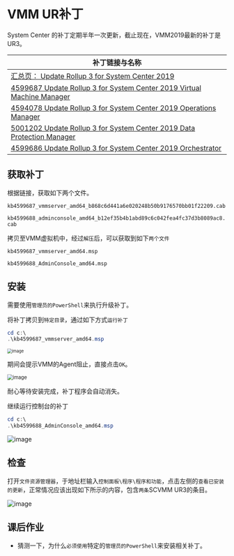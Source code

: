 # VMM UR补丁

System Center 的补丁定期半年一次更新，截止现在，VMM2019最新的补丁是UR3。

| 补丁链接与名称                                               |
| ------------------------------------------------------------ |
| [汇总页： Update Rollup 3 for System Center 2019](https://support.microsoft.com/en-us/topic/update-rollup-3-for-system-center-2019-f56b2cb0-51a8-4e30-9d6c-cd6d02184a26?WT.mc_id=AZ-MVP-4038157) |
| [4599687 Update Rollup 3 for System Center 2019 Virtual Machine Manager](https://support.microsoft.com/topic/2eea517c-bd0f-dfe8-2c70-28fa4ac6b0c1) |
| [4594078 Update Rollup 3 for System Center 2019 Operations Manager](https://support.microsoft.com/topic/a7b9aa06-7d72-dc5a-e303-1899fafe9931) |
| [5001202  Update Rollup 3 for System Center 2019 Data Protection Manager](https://support.microsoft.com/topic/fa5eb310-1886-43fb-be5d-c7829bfaf63d) |
| [4599686 Update Rollup 3 for System Center 2019 Orchestrator](https://support.microsoft.com/en-us/topic/update-rollup-3-for-system-center-2019-orchestrator-70bc1df6-adbc-9b89-68bf-df5a6eefca5f) |

## 获取补丁

根据链接，获取如下两个文件。

`kb4599687_vmmserver_amd64_b868c6d441a6e020248b50b9176570bb01f22209.cab`

`kb4599688_adminconsole_amd64_b12ef35b4b1abd89c6c042fea4fc37d3b8089ac8.cab`

拷贝至VMM虚拟机中，经过`解压`后，可以获取到如下`两个文件`

`kb4599687_vmmserver_amd64.msp`

`kb4599688_AdminConsole_amd64.msp`

## 安装

需要使用`管理员的PowerShell`来执行升级补丁。

将补丁拷贝到`特定目录`，通过如下方式`运行补丁`

```powershell
cd c:\
.\kb4599687_vmmserver_amd64.msp
```



<img src=".gitbook/assets/20210707120927.png" alt="image" style="zoom:67%;" />

期间会提示VMM的Agent阻止，直接点击`OK`。



<img src=".gitbook/assets/20210707121010.png" alt="image" style="zoom: 80%;" />

耐心等待安装完成，补丁程序会自动消失。

继续运行控制台的补丁

```powershell
cd c:\
.\kb4599688_AdminConsole_amd64.msp
```



![image](.gitbook/assets/20210707121226.png)

## 检查

打开`文件资源管理器`，于地址栏输入`控制面板\程序\程序和功能`，点击左侧的`查看已安装的更新`，正常情况应该出现如下所示的内容，包含`两条`SCVMM UR3的条目。

![image](.gitbook/assets/20210707133545.png)

## 课后作业

- 猜测一下，为什么`必须使用`特定的`管理员的PowerShell`来安装相关补丁。
